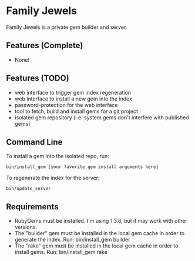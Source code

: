 Family Jewels
==========

Family Jewels is a private gem builder and server.

Features (Complete)
----------

* None!

Features (TODO)
----------

* web interface to trigger gem index regeneration
* web interface to install a new gem into the index
* password-protection for the web interface
* tool to fetch, build and install gems for a git project
* isolated gem repository (i.e. system gems don't interfere with published gems)

Command Line
----------

To install a gem into the isolated repo, run:

    bin/install_gem [your favorite gem install arguments here]

To regenerate the index for the server:

    bin/update_server

Requirements
----------

* RubyGems must be installed. I'm using 1.3.6, but it may work with other versions.
* The "builder" gem must be installed in the local gem cache in order to generate the index. Run:
    bin/install_gem builder
* The "rake" gem must be installed in the local gem cache in order to install gems. Run:
    bin/install_gem rake

